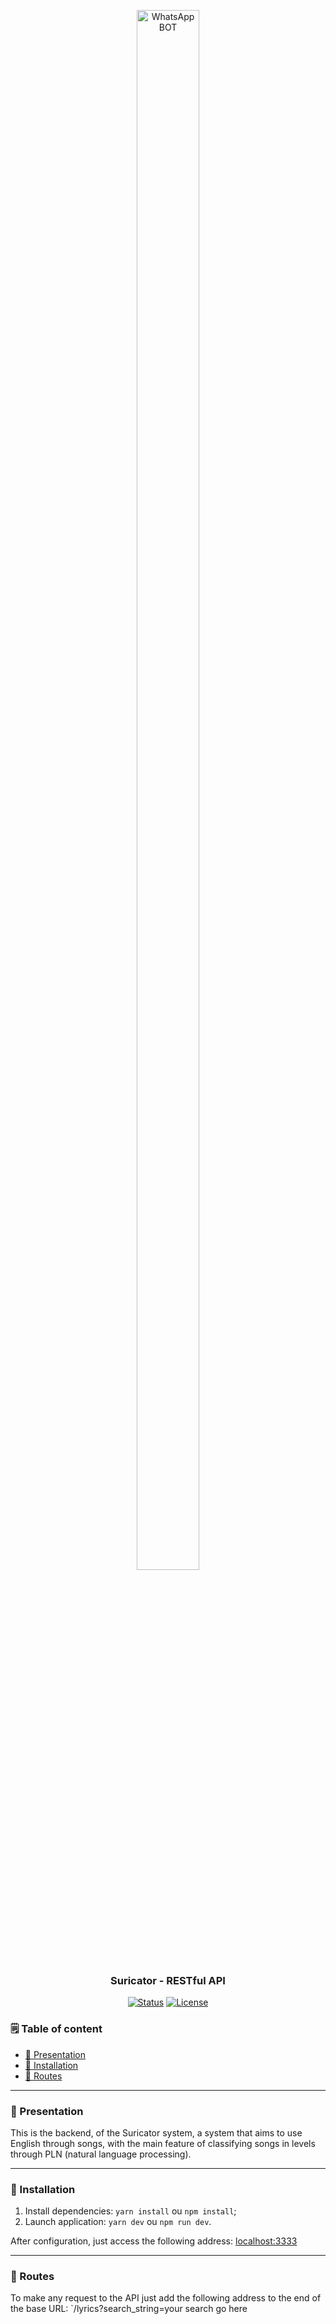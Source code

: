 <p align="center">
  <img width="100" height="80%" src="https://www.flaticon.com/svg/static/icons/svg/427/427519.svg" alt="WhatsApp BOT"></a>
</p>

<h3 align="center">Suricator - RESTful API</h3>

<div align="center">
  
[![Status](https://img.shields.io/badge/status-active-success.svg)]()
[![License](https://img.shields.io/badge/license-MIT-blue.svg)](/LICENSE)

</div>

### 🗒️ Table of content
- [🖖 Presentation](#-presentation)
- [🔨 Installation](#-installation)
- [🔰 Routes](#-routes)

---

### 🖖 Presentation

This is the backend, of the Suricator system, a system that aims to use English through songs, with the main feature of classifying songs in levels through PLN (natural language processing).

---

### 🔨 Installation

1. Install dependencies: `yarn install` ou `npm install`;
2. Launch application: `yarn dev` ou `npm run dev`.

After configuration, just access the following address: [localhost:3333](http://localhost:3333)

---

### 🔰 Routes
To make any request to the API just add the following address to the end of the base URL:
`/lyrics?search_string=your search go here
